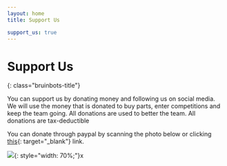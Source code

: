 ```yaml
---
layout: home
title: Support Us

support_us: true
---
```


<div class="text-center" markdown="1">

# Support Us
{: class="bruinbots-title"}

You can support us by donating money and following us on social media. We will use the money that is donated to buy parts, enter competitions and keep the team going. All donations are used to better the team. All donations are tax-deductible

You can donate through paypal by scanning the photo below or clicking [this](https://www.paypal.com/donate/?hosted_button_id=MUBKSGHRNVQ7L&source=qr){: target="_blank"} link.

![](/assets/images/donate.jpg){: style="width: 70%;"}x

</div>